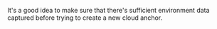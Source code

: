 It's a good idea to make sure that there's sufficient environment data captured before trying to create a new cloud anchor.
